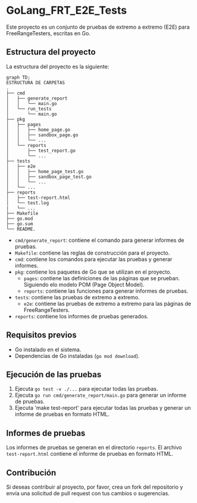 # GoLang_FRT_E2E_Tests

Este proyecto es un conjunto de pruebas de extremo a extremo (E2E) para FreeRangeTesters, escritas en Go.

## Estructura del proyecto

La estructura del proyecto es la siguiente:

```mermaid
graph TD;
ESTRUCTURA DE CARPETAS
.
├── cmd
│   ├── generate_report
│   │   └── main.go
│   └── run_tests
│       └── main.go
├── pkg
│   ├── pages
│   │   ├── home_page.go
│   │   ├── sandbox_page.go
│   │   └── ...
│   └── reports
│       ├── test_report.go
│       └── ...
├── tests
│   ├── e2e
│   │   ├── home_page_test.go
│   │   ├── sandbox_page_test.go
│   │   └── ...
│   └── ...
├── reports
│   ├── test-report.html
│   └── test.log
|   └── ...    
├── Makefile
├── go.mod
├── go.sum
└── README.
```

* `cmd/generate_report`: contiene el comando para generar informes de pruebas.
* `Makefile`: contiene las reglas de construcción para el proyecto.
* `cmd`: contiene los comandos para ejecutar las pruebas y generar informes.
* `pkg`: contiene los paquetes de Go que se utilizan en el proyecto.
  * `pages`: contiene las definiciones de las páginas que se prueban. Siguiendo elo modelo POM (Page Object Model).
  * `reports`: contiene las funciones para generar informes de pruebas.
* `tests`: contiene las pruebas de extremo a extremo.
  * `e2e`: contiene las pruebas de extremo a extremo para las páginas de FreeRangeTesters.
* `reports`: contiene los informes de pruebas generados.

## Requisitos previos

* Go instalado en el sistema.
* Dependencias de Go instaladas (`go mod download`).

## Ejecución de las pruebas

1. Ejecuta `go test -v ./...` para ejecutar todas las pruebas.
2. Ejecuta `go run cmd/generate_report/main.go` para generar un informe de pruebas.
3. Ejecuta 'make test-report' para ejecutar todas las pruebas y generar un informe de pruebas en formato HTML.

## Informes de pruebas

Los informes de pruebas se generan en el directorio `reports`. El archivo `test-report.html` contiene el informe de pruebas en formato HTML.

## Contribución

Si deseas contribuir al proyecto, por favor, crea un fork del repositorio y envía una solicitud de pull request con tus cambios o sugerencias.
